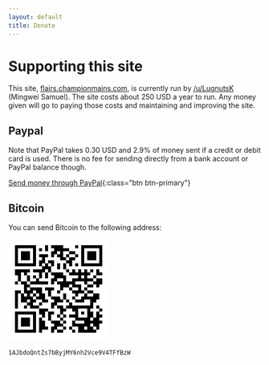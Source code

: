 ```yaml
---
layout: default
title: Donate
---
```



# Supporting this site

This site, [flairs.championmains.com](http://flairs.championmains.com/), is currently run
by [/u/LugnutsK](https://www.reddit.com/u/LugnutsK) (Mingwei Samuel). The site costs about
250 USD a year to run. Any money given will go to paying those costs and maintaining
and improving the site.


## Paypal

Note that PayPal takes 0.30 USD and 2.9% of money sent if a credit or debit card is used.
There is no fee for sending directly from a bank account or PayPal balance though.

[Send money through PayPal](https://paypal.me/MingweiSamuel){:class="btn btn-primary"}

## Bitcoin

You can send Bitcoin to the following address:

![](./img/bitcoin-qr.png)

`1AJbdoQntZs7bByjMY6nh2Vce9V4TFfBzW`
